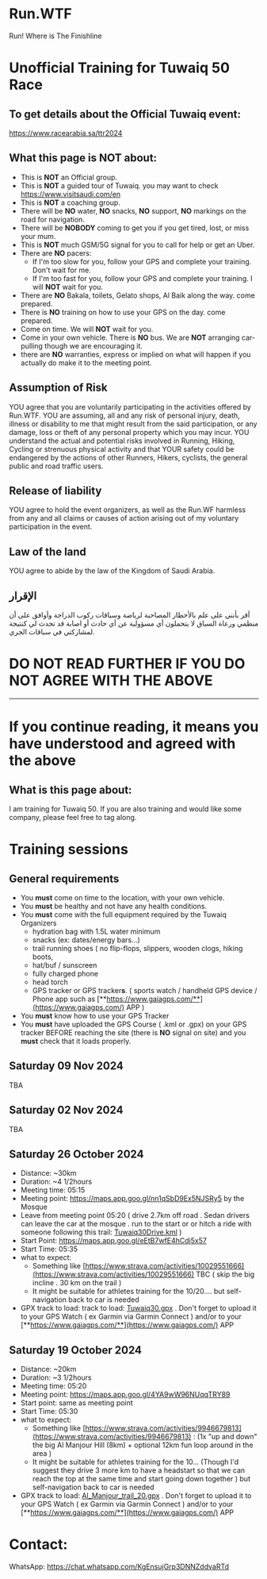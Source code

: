 # Run.WTF
Run! Where is The Finishline

# Unofficial Training for Tuwaiq 50 Race

## To get details about the Official Tuwaiq event:
https://www.racearabia.sa/ttr2024

## What this page is NOT about:

* This is **NOT** an Official group.
* This is **NOT** a guided tour of Tuwaiq. you may want to check https://www.visitsaudi.com/en 
* This is **NOT** a coaching group.
* There will be **NO** water, **NO** snacks, **NO** support, **NO** markings on the road for navigation.
* There will be **NOBODY** coming to get you if you get tired, lost, or miss your mum.
* This is **NOT** much GSM/5G signal for you to call for help or get an Uber.
* There are **NO** pacers:
  - If I'm too slow for you, follow your GPS and complete your training. Don't wait for me.
  - If I'm too fast for you, follow your GPS and complete your training. I will **NOT** wait for you.
* There are **NO** Bakala, toilets, Gelato shops, Al Baik along the way. come prepared.
* There is **NO** training on how to use your GPS on the day. come prepared.
* Come on time. We will **NOT** wait for you.
* Come in your own vehicle. There is **NO** bus. We are **NOT** arranging car-pulling though we are encouraging it.
* there are **NO** warranties, express or implied on what will happen if you actually do make it to the meeting point.

## Assumption of Risk 
YOU agree that you are voluntarily participating in the activities offered by Run.WTF.
YOU are assuming, all and any risk of personal injury, death, illness or disability to me that might result from the said participation, or any damage, loss or theft of any personal property which you may incur.
YOU understand the actual and potential risks involved in Running, Hiking, Cycling or strenuous physical activity and that YOUR safety could be endangered by the actions of other Runners, Hikers, cyclists,  the general public and road traffic users. 

## Release of liability

YOU agree to hold the event organizers, as well as the Run.WF harmless from any and all claims or causes of action arising out of my voluntary participation in the event.

## Law of the land
YOU agree to abide by the law of the Kingdom of Saudi Arabia.


## الإقرار

أقر بأنني على علم بالأخطار المصاحبة لرياضة وسباقات ركوب الدراجة وأوافق على أن منظمي ورعاة السباق
لا يتحملون أي مسؤولية عن أي حادث أو اصابة قد تحدث لي كنتيجة لمشاركتي في سباقات الجري.

# DO NOT READ FURTHER IF YOU DO NOT AGREE WITH THE ABOVE 
---


# If you continue reading, it means you have understood and agreed with the above 

## What is this page about:
I am training for Tuwaiq 50.
If you are also training and would like some company, please feel free to tag along.

# Training sessions

## General requirements

* You **must** come on time to the location, with your own vehicle.
* You **must** be healthy and not have any health conditions.
* You **must** come with the full equipment required by the Tuwaiq Organizers
   - hydration bag with 1.5L water minimum
   - snacks (ex: dates/energy bars...) 
   - trail running shoes ( no flip-flops, slippers, wooden clogs, hiking boots, 
   - hat/buf / sunscreen
   - fully charged phone
   - head torch
   - GPS tracker or GPS tracker**s**. ( sports watch  / handheld GPS device / Phone app such as [**https://www.gaiagps.com/**](https://www.gaiagps.com/) APP     )  
*  You **must** know how to use your GPS Tracker
*  You **must** have uploaded the GPS Course ( .kml or .gpx) on your GPS tracker BEFORE reaching the site (there is **NO** signal on site) and you **must** check that it loads properly.

  
## Saturday 09 Nov 2024
TBA

## Saturday 02 Nov 2024
TBA

## Saturday 26 October 2024

- Distance: ~30km
- Duration: ~4 1/2hours
- Meeting time: 05:15
- Meeting point: https://maps.app.goo.gl/nn1qSbD9Ex5NJSRy5 by the Mosque 
- Leave from meeting point 05:20 ( drive 2.7km off road . Sedan drivers can leave the car at the mosque . run to the start or or hitch a ride with someone following this trail: [Tuwaiq30Drive.kml](/Tuwaiq30drive.kml) ) 
- Start Point: https://maps.app.goo.gl/eEtB7wfE4hCdj5x57
- Start Time: 05:35
- what to expect:
   - Something like [https://www.strava.com/activities/10029551666](https://www.strava.com/activities/10029551666)  TBC ( skip the big incline . 30 km on the trail ) 
   - It might be suitable for athletes training for the 10/20.... but self-navigation back to car is needed 
- GPX track to load: track to load: [Tuwaiq30.gpx](/Tuwaiq30.gpx) . Don't forget to upload it to your GPS Watch ( ex Garmin  via Garmin Connect ) and/or to your  [**https://www.gaiagps.com/**](https://www.gaiagps.com/) APP
 
## Saturday 19 October 2024

- Distance: ~20km
- Duration: ~3 1/2hours
- Meeting time: 05:20
- Meeting point: https://maps.app.goo.gl/4YA9wW96NUqqTRY89
- Start point: same as meeting point
- Start Time: 05:30 
- what to expect:
   - Something like [https://www.strava.com/activities/9946679813](https://www.strava.com/activities/9946679813)  : (1x "up and down" the big Al Manjour Hill (8km) + optional 12km fun loop around in the area )
   - It might be suitable for athletes training for the 10... (Though I'd suggest they drive 3 more km to have a headstart so that we can reach the top at the same time and start going down together ) but self-navigation back to car is needed 
- GPX track to load: [Al_Manjour_trail_20.gpx](/Al_Manjour_trail_20.gpx) . Don't forget to upload it to your GPS Watch ( ex Garmin  via Garmin Connect ) and/or to your  [**https://www.gaiagps.com/**](https://www.gaiagps.com/) APP  



# Contact:
WhatsApp: https://chat.whatsapp.com/KgEnsujGrp3DNNZddvaRTd  
